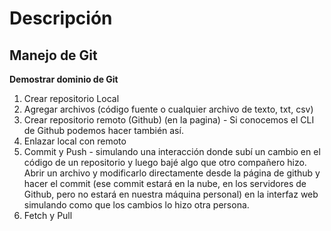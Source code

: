 # Descripción
## Manejo de Git
**Demostrar dominio de Git**
1. Crear repositorio Local
2. Agregar archivos (código fuente o cualquier archivo de texto, txt, csv)
3. Crear repositorio remoto (Github) (en la pagina) - Si conocemos el CLI de Github podemos hacer también así.
4. Enlazar local con remoto
5. Commit y Push - simulando una interacción donde subí un cambio en el código de un repositorio y luego bajé algo que otro compañero hizo. Abrir un archivo y modificarlo directamente desde la página de github y hacer el commit (ese commit estará en la nube, en los servidores de Github, pero no estará en nuestra máquina personal) en la interfaz web simulando como que los cambios lo hizo otra persona.
6. Fetch y Pull
